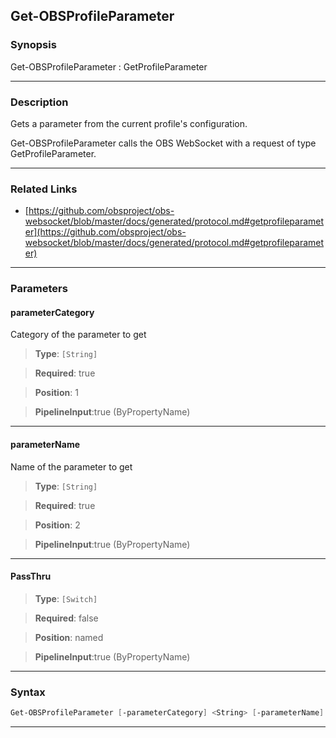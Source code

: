 Get-OBSProfileParameter
-----------------------
### Synopsis
Get-OBSProfileParameter : GetProfileParameter

---
### Description

Gets a parameter from the current profile's configuration.


Get-OBSProfileParameter calls the OBS WebSocket with a request of type GetProfileParameter.

---
### Related Links
* [https://github.com/obsproject/obs-websocket/blob/master/docs/generated/protocol.md#getprofileparameter](https://github.com/obsproject/obs-websocket/blob/master/docs/generated/protocol.md#getprofileparameter)



---
### Parameters
#### **parameterCategory**

Category of the parameter to get



> **Type**: ```[String]```

> **Required**: true

> **Position**: 1

> **PipelineInput**:true (ByPropertyName)



---
#### **parameterName**

Name of the parameter to get



> **Type**: ```[String]```

> **Required**: true

> **Position**: 2

> **PipelineInput**:true (ByPropertyName)



---
#### **PassThru**

> **Type**: ```[Switch]```

> **Required**: false

> **Position**: named

> **PipelineInput**:true (ByPropertyName)



---
### Syntax
```PowerShell
Get-OBSProfileParameter [-parameterCategory] <String> [-parameterName] <String> [-PassThru] [<CommonParameters>]
```
---

